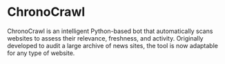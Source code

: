 # ChronoCrawl
 ChronoCrawl is an intelligent Python-based bot that automatically scans websites to assess their relevance, freshness, and activity. Originally developed to audit a large archive of news sites, the tool is now adaptable for any type of website.
